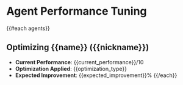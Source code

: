 # Agent Performance Tuning
{{#each agents}}
## Optimizing {{name}} ({{nickname}})
- **Current Performance**: {{current_performance}}/10
- **Optimization Applied**: {{optimization_type}}
- **Expected Improvement**: {{expected_improvement}}%
{{/each}}
